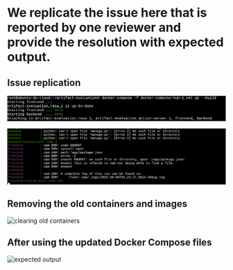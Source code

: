 # We replicate the issue here that is reported by one reviewer and provide the resolution with expected output.

## Issue replication

![Error 1](https://github.com/Rijul5/bot-artifact-evaluation-22/blob/main/troubleshooting/images/issue1.png?raw=true)

![Error 2](https://github.com/Rijul5/bot-artifact-evaluation-22/blob/main/troubleshooting/images/issue2.png?raw=true)


## Removing the old containers and images

![clearing old containers](https://github.com/Rijul5/bot-artifact-evaluation-22/blob/main/troubleshooting/images/clear.png?raw=true)


## After using the updated Docker Compose files

![expected output](https://github.com/Rijul5/bot-artifact-evaluation-22/blob/main/troubleshooting/images/resolution.png?raw=true)


